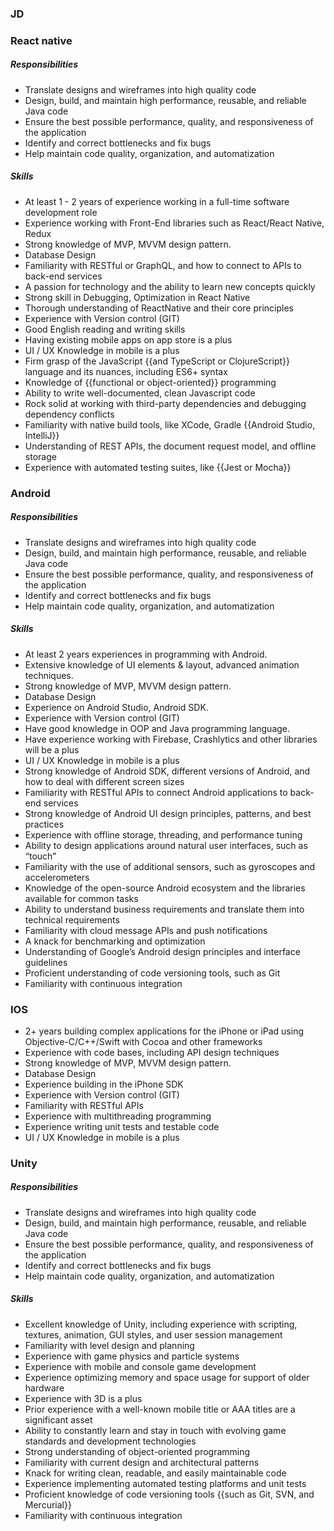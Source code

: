 ### JD

### React native

##### Responsibilities

- Translate designs and wireframes into high quality code
- Design, build, and maintain high performance, reusable, and reliable Java code
- Ensure the best possible performance, quality, and responsiveness of the application
- Identify and correct bottlenecks and fix bugs
- Help maintain code quality, organization, and automatization


##### Skills
- At least 1 - 2 years of experience working in a full-time software development role
- Experience working with Front-End libraries such as React/React Native, Redux
- Strong knowledge of MVP, MVVM design pattern.
- Database Design
- Familiarity with RESTful or GraphQL, and how to connect to APIs to back-end services
- A passion for technology and the ability to learn new concepts quickly
- Strong skill in Debugging, Optimization in React Native
- Thorough understanding of ReactNative and their core principles
- Experience with Version control (GIT)
- Good English reading and writing skills
- Having existing mobile apps on app store is a plus
- UI / UX Knowledge in mobile is a plus
- Firm grasp of the JavaScript {{and TypeScript or ClojureScript}} language and its nuances, including ES6+ syntax
- Knowledge of {{functional or object-oriented}} programming
- Ability to write well-documented, clean Javascript code
- Rock solid at working with third-party dependencies and debugging dependency conflicts
- Familiarity with native build tools, like XCode, Gradle {{Android Studio, IntelliJ}}
- Understanding of REST APIs, the document request model, and offline storage
- Experience with automated testing suites, like {{Jest or Mocha}}


### Android

##### Responsibilities

- Translate designs and wireframes into high quality code
- Design, build, and maintain high performance, reusable, and reliable Java code
- Ensure the best possible performance, quality, and responsiveness of the application
- Identify and correct bottlenecks and fix bugs
- Help maintain code quality, organization, and automatization

##### Skills
- At least 2 years experiences in programming with Android.
- Extensive knowledge of UI elements & layout, advanced animation techniques.
- Strong knowledge of MVP, MVVM design pattern.
- Database Design
- Experience on Android Studio, Android SDK.
- Experience with Version control (GIT)
- Have good knowledge in OOP and Java programming language.
- Have experience working with Firebase, Crashlytics and other libraries will be a plus
- UI / UX Knowledge in mobile is a plus
- Strong knowledge of Android SDK, different versions of Android, and how to deal with different screen sizes
- Familiarity with RESTful APIs to connect Android applications to back-end services
- Strong knowledge of Android UI design principles, patterns, and best practices
- Experience with offline storage, threading, and performance tuning
- Ability to design applications around natural user interfaces, such as “touch”
- Familiarity with the use of additional sensors, such as gyroscopes and accelerometers
- Knowledge of the open-source Android ecosystem and the libraries available for common tasks
- Ability to understand business requirements and translate them into technical requirements
- Familiarity with cloud message APIs and push notifications
- A knack for benchmarking and optimization
- Understanding of Google’s Android design principles and interface guidelines
- Proficient understanding of code versioning tools, such as Git
- Familiarity with continuous integration

### IOS
- 2+ years building complex applications for the iPhone or iPad using Objective-C/C++/Swift with Cocoa and other frameworks
- Experience with code bases, including API design techniques
- Strong knowledge of MVP, MVVM design pattern.
- Database Design
- Experience building in the iPhone SDK
- Experience with Version control (GIT)
- Familiarity with RESTful APIs
- Experience with multithreading programming
- Experience writing unit tests and testable code
- UI / UX Knowledge in mobile is a plus



### Unity 

##### Responsibilities

- Translate designs and wireframes into high quality code
- Design, build, and maintain high performance, reusable, and reliable Java code
- Ensure the best possible performance, quality, and responsiveness of the application
- Identify and correct bottlenecks and fix bugs
- Help maintain code quality, organization, and automatization

##### Skills

* Excellent knowledge of Unity, including experience with scripting, textures, animation, GUI styles, and user session management
* Familiarity with level design and planning
* Experience with game physics and particle systems
* Experience with mobile and console game development
* Experience optimizing memory and space usage for support of older hardware
* Experience with 3D is a plus
* Prior experience with a well-known mobile title or AAA titles are a significant asset
* Ability to constantly learn and stay in touch with evolving game standards and development technologies
* Strong understanding of object-oriented programming
* Familiarity with current design and architectural patterns
* Knack for writing clean, readable, and easily maintainable code
* Experience implementing automated testing platforms and unit tests
* Proficient knowledge of code versioning tools {{such as Git, SVN, and Mercurial}}
* Familiarity with continuous integration

